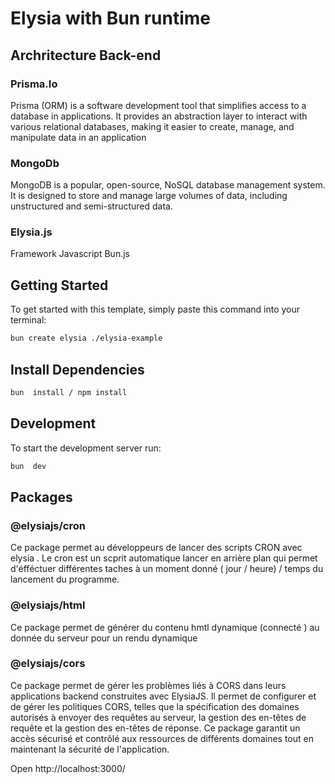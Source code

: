 # Elysia with Bun runtime

## Archritecture Back-end
### Prisma.Io 
Prisma (ORM) is a software development tool that simplifies access to a database in applications. It provides an abstraction layer to interact with various relational databases, making it easier to create, manage, and manipulate data in an application
### MongoDb
MongoDB is a popular, open-source, NoSQL database management system. It is designed to store and manage large volumes of data, including unstructured and semi-structured data. 
### Elysia.js
Framework Javascript Bun.js

## Getting Started
To get started with this template, simply paste this command into your terminal:
```bash
bun create elysia ./elysia-example
```
## Install Dependencies 
```bash
bun  install / npm install
```
## Development
To start the development server run:
```bash
bun  dev
```
## Packages
### @elysiajs/cron
Ce package permet au développeurs de lancer des scripts CRON avec elysia . Le cron est un scprit automatique lancer en arrière plan qui permet d'éfféctuer différentes taches à un moment donné ( jour / heure) / temps du lancement du programme.
### @elysiajs/html
Ce package permet de générer du contenu hmtl dynamique (connecté ) au donnée du serveur pour un rendu dynamique
### @elysiajs/cors
Ce package permet de gérer les problèmes liés à CORS dans leurs applications backend construites avec ElysiaJS. Il permet de configurer et de gérer les politiques CORS, telles que la spécification des domaines autorisés à envoyer des requêtes au serveur, la gestion des en-têtes de requête et la gestion des en-têtes de réponse. Ce package garantit un accès sécurisé et contrôlé aux ressources de différents domaines tout en maintenant la sécurité de l'application.


Open http://localhost:3000/ 
